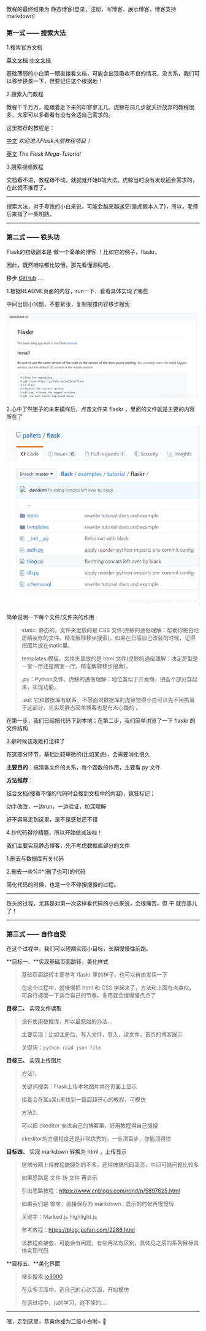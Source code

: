 教程的最终结果为  静态博客(登录，注册，写博客，展示博客，博客支持markdown)



### 第一式 —— 搜索大法

1.搜索官方文档

[英文文档](<http://flask.pocoo.org/docs/1.0/>)         [中文文档](<http://docs.jinkan.org/docs/flask/>)

基础薄弱的小白第一眼直接看文档，可能会出现吸收不良的情况，没关系，我们可以移步换景一下，但要记住这个根据地！

2.搜索入门教程

教程千千万万，能跟着走下来的却寥寥无几。虎鲸在前几步就夭折放弃的教程很多，大家可以多看看有没有合适自己需求的。

这里推荐的教程是：

[中文](<http://www.pythondoc.com/flask-mega-tutorial/>)      *欢迎进入Flask大型教程项目！*          

[英文](<https://blog.miguelgrinberg.com/post/the-flask-mega-tutorial-part-i-hello-world>)      *The Flask Mega-Tutorial*

3.搜索视频教程

文档看不进，教程跟不动，就就就开始B站大法。虎鲸当时没有发现适合需求的，在此就不推荐了。

---



搜索大法，对于卑微的小白来说，可能会越来越迷茫(是虎鲸本人了)，所以，老师后来指了一条明路。



---

### 第二式 —— 铁头功

Flask的初级副本是  做一个简单的博客 ！比如它的例子，flaskr。

因此，既然咱啥都比较懵，那先看懂源码吧。

移步 [GitHub](<https://github.com/pallets/flask/tree/master/examples/tutorial/>) ....



1.根据README页面的内容，run一下，看看具体实现了哪些

   中间出现小问题，不要紧张，复制报错内容移步搜索

![flasKr说明截图](../image/post-Flask-1/flaskr.png)

2.心中了然崽子的未来模样后，点击文件夹 flaskr ，里面的文件就是主要的内容所在了

![文件位置截图](../image/post-Flask-1/location.png)

简单说明一下每个文件/文件夹的作用



>static: 静态的。文件夹里放的是 CSS 文件(虎鲸的通俗理解：帮助你把白坯房精装修的文件。精准解释移步搜索)。如果在日后自己改装的时候，记得把图片放在static里。
>
>templates:模板。文件夹里放的是 html 文件(虎鲸的通俗理解：决定房型是一室一厅还是两室一厅。精准解释移步搜索)。
>
>.py：Python文件。虎鲸的通俗理解：地位类似于开发商，把各个部分穿起来，实现功能。
>
>.sql: 它和数据库有联系。不愿面对数据库的虎鲸觉得小白可以先不用执着于这部分，先实现静态简单博客也是有点心酸的 。



在第一步，我们已经把代码下到本地；在第二步，我们简单浏览了一下 flaskr 的文件结构



3.是时候该艰难打注释了

在这部分环节，基础比较卑微的(比如某虎)，会需要消化很久

**主要目的**：搞清各文件的关系，每个函数的作用，主要看 py 文件

**方法推荐**：

结合文档(搜看不懂的代码时会搜到文档中的内容)，疯狂标记；

动手改改，一边run，一边验证，加深理解



好~~不~~容易走到这里，是不是感觉还不错



4.抄代码得抄精髓，所以开始做减法啦！

我们主要实现静态博客，先不考虑数据库部分的文件

1.删去与数据库有关代码

2.删去一些%#*(删了也可)的代码

简化代码的时候，也是一个不停搜搜搜的过程。



---



铁头的过程，尤其是对第一次这样看代码的小白来说，会很痛苦，但  干 就完事儿了！



---

### 第三式 —— 自作自受

在这个过程中，我们可以短期实现小目标，长期慢慢往前跑。

**目标一、**实现基础页面跳转，美化样式

> 基础页面跳转主要参考 flaskr 里的样子，也可以自由发挥一下
>
> 在这个过程中，就慢慢把 html 和 CSS 学起来了，方法和上面有点类似，可自行琢磨一下适合自己的节奏，多用就会慢慢懂点点了

**目标二、** 实现文件读取

>没有使用数据库，所以最原始的办法...
>
>主要实现：比如注册后，写入文件，登入，读文件，首页的博客展示
>
>关键词：`python read json file`

**目标三、** 实现上传图片

> 方法1、
>
> 关键词搜索：Flask上传本地图片并在页面上显示
>
> 接着会在某s某n里找到一篇超超开心的教程，可模仿
>
> 方法2、
>
> 可以把 ckeditor 安进自己的博客里，好用教程得自己搜搜
>
> ckeditor的方便程度还是非常优秀的，一步顶百步，你能顶得住

**目标四、** 实现 markdown 转换为 html ，上传显示

> 这部分网上得教程能搜到的不多，还得搞搞代码高亮，中间可能问题比较多
>
> 如果思路是 文件 转 文件 再显示
>
> 引出思路教程：https://www.cnblogs.com/rond/p/5897625.html
>
> 如果我们是 输啥，直接保存为 markdown , 显示的时候再慢慢转
>
> 关键字：Marked.js   highlight.js
>
> 参考教程：<https://blog.ipsfan.com/2286.html>
>
> 该教程直接套，可能会有问题，有些用法有区别，具体见之后的系列目标具体实现代码

**目标五、**美化界面

> 移步搜索 [io3000](https://io3000.com/)
>
> 在众多页面中，选自己的心动页面，开始模仿
>
> 在这过程中，js的学习，逃不掉的....

***

嘿，走到这里，恭喜你成为二级小白啦~ 🎉
